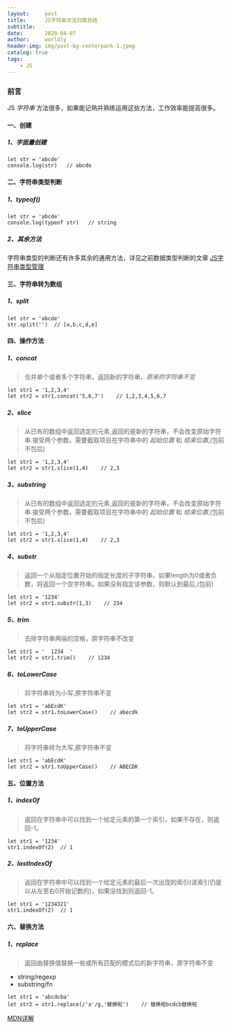 ```yaml
---
layout:     post
title:      JS字符串方法归类总结
subtitle:   
date:       2020-04-07
author:     worldly
header-img: img/post-bg-centerpark-1.jpeg
catalog: true
tags:
    - JS
---
```


### 前言
JS *字符串* 方法很多，如果能记熟并熟练运用这些方法，工作效率能提高很多。

#### 一、创建

##### 1、字面量创建

```
let str = 'abcde'
console.log(str)   // abcde
```

#### 二、字符串类型判断

##### 1、typeof()

```
let str = 'abcde'
console.log(typeof str)   // string
```

##### 2、其余方法

字符串类型的判断还有许多其余的通用方法，详见之前数据类型判断的文章
[JS字符串类型管理](http://liyangspace.cn/2019/05/26/JS%E6%95%B0%E6%8D%AE%E7%B1%BB%E5%9E%8B%E7%AE%A1%E7%90%86/)

#### 三、字符串转为数组

##### 1、split

```
let str = 'abcde'
str.split('')  // [a,b,c,d,e]
```

#### 四、操作方法

##### 1、concat

> 合并单个或者多个字符串，返回新的字符串，*原来的字符串不变*

```
let str1 = '1,2,3,4'
let str2 = str1.concat('5,6,7')    // 1,2,3,4,5,6,7
```

##### 2、slice

> 从已有的数组中返回选定的元素,返回的是新的字符串，不会改变原始字符串.接受两个参数，需要截取项目在字符串中的 *起始位置* 和 *结束位置*,(包前不包后)

```
let str1 = '1,2,3,4'
let str2 = str1.slice(1,4)    // 2,3
```

##### 3、substring

> 从已有的数组中返回选定的元素,返回的是新的字符串，不会改变原始字符串.接受两个参数，需要截取项目在字符串中的 *起始位置* 和 *结束位置*,(包前不包后)

```
let str1 = '1,2,3,4'
let str2 = str1.slice(1,4)    // 2,3
```

##### 4、substr

> 返回一个从指定位置开始的指定长度的子字符串。如果length为0或者负数，将返回一个空字符串。如果没有指定该参数，则默认到最后,(包前)


```
let str1 = '1234'
let str2 = str1.substr(1,3)    // 234
```

##### 5、trim

> 去除字符串两端的空格，原字符串不改变


```
let str1 = '  1234  '
let str2 = str1.trim()    // 1234
```

##### 6、toLowerCase

> 将字符串转为小写,原字符串不变


```
let str1 = 'abEcdK'
let str2 = str1.toLowerCase()    // abecdk
```

##### 7、toUpperCase

> 将字符串转为大写,原字符串不变


```
let str1 = 'abEcdK'
let str2 = str1.toUpperCase()    // ABECDK
```

#### 五、位置方法

##### 1、indexOf

> 返回在字符串中可以找到一个给定元素的第一个索引，如果不存在，则返回-1。

```
let str1 = '1234'
str1.indexOf(2)  // 1
```

##### 2、lastIndexOf

> 返回在字符串中可以找到一个给定元素的最后一次出现的索引(该索引仍是以从左至右0开始记数的)，如果没找到则返回-1。

```
let str1 = '1234321'
str1.indexOf(2)  // 1
```

#### 六、替换方法

##### 1、replace

> 返回由替换值替换一些或所有匹配的模式后的新字符串，原字符串不变

* string/regexp
* substring/fn

```
let str1 = 'abcdcba'
let str2 = str1.replace(/'a'/g,'替换啦')    // 替换啦bcdcb替换啦
```

[MDN详解](https://developer.mozilla.org/zh-CN/docs/Web/JavaScript/Reference/Global_Objects/String/replace)
